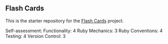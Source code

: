 ##  Flash Cards

This is the starter repository for the [Flash Cards](http://backend.turing.io/module1/projects/flashcards) project.

Self-assessment:
Functionality: 4
Ruby Mechanics: 3
Ruby Conventions: 4
Testing: 4
Version Control: 3
